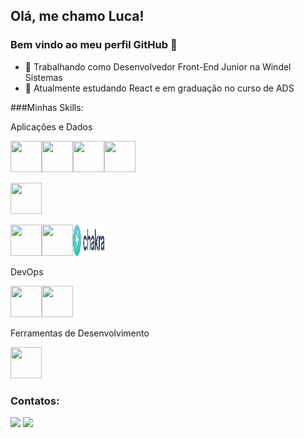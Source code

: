 ## Olá, me chamo Luca! 
### Bem vindo ao meu perfil GitHub 👋

- 🔭  Trabalhando como Desenvolvedor Front-End Junior na Windel Sistemas
- 🌱  Atualmente estudando React e em graduação no curso de ADS 

###Minhas Skills:

Aplicações e Dados

<img src="https://cdn.jsdelivr.net/gh/devicons/devicon/icons/javascript/javascript-original.svg" width="50" height="50"/><img src="https://cdn.jsdelivr.net/gh/devicons/devicon/icons/react/react-original.svg" width="50" height="50"/><img src="https://cdn.jsdelivr.net/gh/devicons/devicon/icons/typescript/typescript-original.svg" width="50" height="50" /><img src="https://cdn.jsdelivr.net/gh/devicons/devicon/icons/nodejs/nodejs-original.svg" width="50" height="50"/>
          

<img src="https://cdn.jsdelivr.net/gh/devicons/devicon/icons/html5/html5-original-wordmark.svg" width="50" height="50"/>          

<img src="https://cdn.jsdelivr.net/gh/devicons/devicon/icons/css3/css3-original-wordmark.svg"  width="50" height="50"/><img src="https://cdn.jsdelivr.net/gh/devicons/devicon/icons/bootstrap/bootstrap-original-wordmark.svg"  width="50" height="50"/><img src="https://raw.githubusercontent.com/chakra-ui/chakra-ui/main/logo/logo-colored@2x.png?raw=true" width="50" height="50" />
          

DevOps

<img src="https://cdn.jsdelivr.net/gh/devicons/devicon/icons/git/git-original.svg" width="50" height="50" /><img src="https://cdn.jsdelivr.net/gh/devicons/devicon/icons/github/github-original.svg" width="50" height="50" />
           

Ferramentas de Desenvolvimento

<img src="https://cdn.jsdelivr.net/gh/devicons/devicon/icons/vscode/vscode-original.svg"  width="50" height="50"/>

### Contatos:

<div>
<a href="https://www.linkedin.com/in/lucabergonzo" target="_blank"><img src="https://img.shields.io/badge/-LinkedIn-%230077B5?style=for-the-badge&logo=linkedin&logoColor=white" target="_blank"></a>   
<a href = "mailto:lucabergonzo@outlook.com"><img src="https://img.shields.io/badge/Gmail-D14836?style=for-the-badge&logo=gmail&logoColor=white" target="_blank"></a>
</div>


<!--
**LucaCananiBergonzo/LucaCananiBergonzo** is a ✨ _special_ ✨ repository because its `README.md` (this file) appears on your GitHub profile.

Here are some ideas to get you started:

- 🔭 I’m currently working on ...
- 🌱 I’m currently learning ...
- 👯 I’m looking to collaborate on ...
- 🤔 I’m looking for help with ...
- 💬 Ask me about ...
- 📫 How to reach me: ...
- 😄 Pronouns: ...
- ⚡ Fun fact: ...
-->

